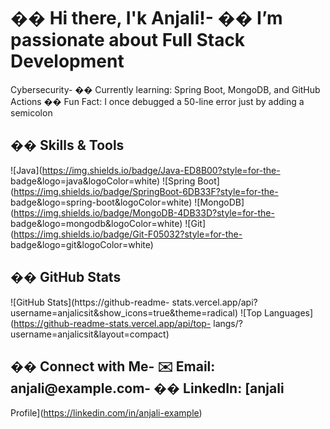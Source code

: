 # �� Hi there, I&#39;k Anjali!- �� I’m passionate about Full Stack Development
Cybersecurity- �� Currently learning: Spring Boot, MongoDB, and GitHub Actions
�� Fun Fact: I once debugged a 50-line error just by adding a semicolon
## ��️ Skills &amp; Tools
![Java](https://img.shields.io/badge/Java-ED8B00?style=for-the-
badge&amp;logo=java&amp;logoColor=white)
![Spring Boot](https://img.shields.io/badge/SpringBoot-6DB33F?style=for-the-
badge&amp;logo=spring-boot&amp;logoColor=white)
![MongoDB](https://img.shields.io/badge/MongoDB-4DB33D?style=for-the-
badge&amp;logo=mongodb&amp;logoColor=white)
![Git](https://img.shields.io/badge/Git-F05032?style=for-the-
badge&amp;logo=git&amp;logoColor=white)
## �� GitHub Stats
![GitHub Stats](https://github-readme-
stats.vercel.app/api?username=anjalicsit&amp;show_icons=true&amp;theme=radical)
![Top Languages](https://github-readme-stats.vercel.app/api/top-
langs/?username=anjalicsit&amp;layout=compact)
## �� Connect with Me- ✉️ Email: anjali@example.com- �� LinkedIn: [anjali
Profile](https://linkedin.com/in/anjali-example)
